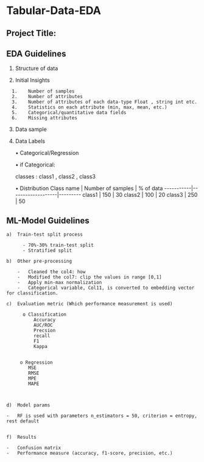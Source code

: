 # Tabular-Data-EDA


Project Title:<EDA And Model Guide Line>
------------------------------------------------
  
EDA Guidelines
----------------
  1.	Structure of data
  
  2.	Initial Insights
  
      1.	Number of samples	
      2.	Number of attributes	
      3.	Number of attributes of each data-type Float , string int etc.
      4.	Statistics on each attribute (min, max, mean, etc.)
      5.	Categorical/quantitative data fields
      6.	Missing attributes

  3.	Data sample
  
  4.	Data Labels
  
        •	Categorical/Regression
        
        •	if Categorical:
        
          classes : class1 , class2 , class3
          
        •	Distribution 
          Class name | Number of samples | % of data
          -----------|-------------------|---------
          class1 | 150 | 30
          class2 | 100 | 20
          class3 | 250 | 50
          
    
  ML-Model Guidelines
  -----------------------
  
    a)	Train-test split process
    
          -	70%-30% train-test split
          -	Stratified split 

    b)	Other pre-processing
    
        -	Cleaned the col4: how
        -	Modified the col7: clip the values in range [0,1]
        -	Apply min-max normalization
        -	Categorical variable, Col11, is converted to embedding vector for classification.
    
    c)	Evaluation metric (Which performance measurement is used)
    
          o	Classification
              Accuracy 
              AUC/ROC
              Precsion 
              recall 
              F1 
              Kappa

        
         o Regression
            MSE
            RMSE
            MPE
            MAPE
      
      
    
    d)	Model params
    
    -   RF is used with parameters n_estimators = 50, criterion = entropy, rest default
    
    
    f)	Results
    
    -	Confusion matrix
    -	Performance measure (accuracy, f1-score, precision, etc.)





